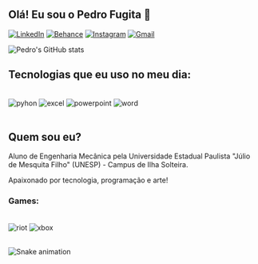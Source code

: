 
## Olá! Eu sou o Pedro Fugita 👋

[![LinkedIn](https://img.shields.io/badge/LinkedIn-0077B5?style=for-the-badge&logo=linkedin&logoColor=white)](https://www.linkedin.com/in/pedro-fugita)
[![Behance](https://img.shields.io/badge/-Behance-blue?style=for-the-badge&logo=behance&logoColor=white)](https://www.behance.net/pedrofugita2)
[![Instagram](https://img.shields.io/badge/Instagram-E4405F?style=for-the-badge&logo=instagram&logoColor=white)](https://www.instagram.com/fgtdesign)
[![Gmail](https://img.shields.io/badge/Gmail-D14836?style=for-the-badge&logo=gmail&logoColor=white)](https://mailto:pedrofugita98@gmail.com)

![Pedro's GitHub stats](https://github-readme-stats.vercel.app/api?username=pedrofugita&show_icons=true&theme=dracula)

## Tecnologias que eu uso no meu dia:

<div style="display: inline_block"><br/>
  <img align="center" alt="pyhon" src="https://img.shields.io/badge/Python-3776AB?style=for-the-badge&logo=python&logoColor=white" />
  <img align="center" alt="excel" src="https://img.shields.io/badge/Microsoft_Excel-217346?style=for-the-badge&logo=microsoft-excel&logoColor=white" />
  <img align="center" alt="powerpoint" src="https://img.shields.io/badge/Microsoft_PowerPoint-B7472A?style=for-the-badge&logo=microsoft-powerpoint&logoColor=white" />
  <img align="center" alt="word" src="https://img.shields.io/badge/Microsoft_Word-2B579A?style=for-the-badge&logo=microsoft-word&logoColor=white" />
</div><br/>

## Quem sou eu?

Aluno de Engenharia Mecânica pela Universidade Estadual Paulista "Júlio de Mesquita Filho" (UNESP) - Campus de Ilha Solteira.

Apaixonado por tecnologia, programação e arte!

### Games:

<div style="display: inline_block"><br/>
  <img align="center" alt="riot" src="https://img.shields.io/badge/Riot_Games-D32936?style=for-the-badge&logo=riot-games&logoColor=white" />
  <img align="center" alt="xbox" src="https://img.shields.io/badge/Xbox-107C10?style=for-the-badge&logo=xbox&logoColor=white" />
</div><br/>

![Snake animation](https://github.com/pedrofugita/pedrofugita/blob/output/github-contribution-grid-snake.svg)

